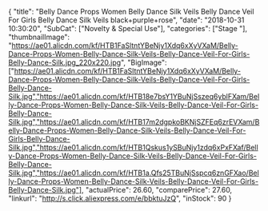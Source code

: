 {
	"title": "Belly Dance Props Women Belly Dance Silk Veils Belly Dance Veil For Girls Belly Dance Silk Veils black+purple+rose",
	"date": "2018-10-31 10:30:20",
	"SubCat": ["Novelty & Special Use"],
	"categories": ["Stage "],
	"thumbnailImage": "https://ae01.alicdn.com/kf/HTB1FaSltntYBeNjy1Xdq6xXyVXaM/Belly-Dance-Props-Women-Belly-Dance-Silk-Veils-Belly-Dance-Veil-For-Girls-Belly-Dance-Silk.jpg_220x220.jpg",
	"BigImage": ["https://ae01.alicdn.com/kf/HTB1FaSltntYBeNjy1Xdq6xXyVXaM/Belly-Dance-Props-Women-Belly-Dance-Silk-Veils-Belly-Dance-Veil-For-Girls-Belly-Dance-Silk.jpg","https://ae01.alicdn.com/kf/HTB18e7bsY1YBuNjSszeq6yblFXam/Belly-Dance-Props-Women-Belly-Dance-Silk-Veils-Belly-Dance-Veil-For-Girls-Belly-Dance-Silk.jpg","https://ae01.alicdn.com/kf/HTB17m2dgpkoBKNjSZFEq6zrEVXam/Belly-Dance-Props-Women-Belly-Dance-Silk-Veils-Belly-Dance-Veil-For-Girls-Belly-Dance-Silk.jpg","https://ae01.alicdn.com/kf/HTB1Qskus1ySBuNjy1zdq6xPxFXaf/Belly-Dance-Props-Women-Belly-Dance-Silk-Veils-Belly-Dance-Veil-For-Girls-Belly-Dance-Silk.jpg","https://ae01.alicdn.com/kf/HTB1a.Qfs25TBuNjSspcq6znGFXao/Belly-Dance-Props-Women-Belly-Dance-Silk-Veils-Belly-Dance-Veil-For-Girls-Belly-Dance-Silk.jpg"],
	"actualPrice": 26.60,
	"comparePrice": 27.60,
	"linkurl": "http://s.click.aliexpress.com/e/bbktuJzQ",
	"inStock": 90
}
